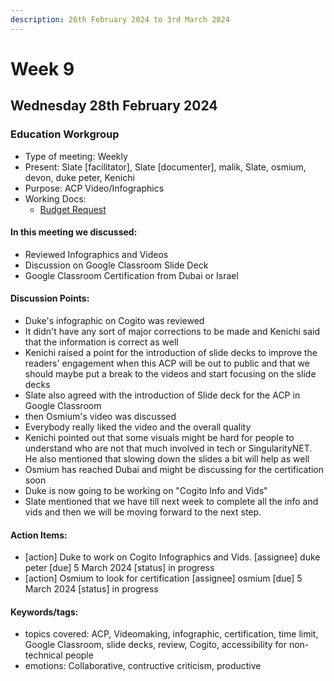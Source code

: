 ```yaml
---
description: 26th February 2024 to 3rd March 2024
---
```


# Week 9

## Wednesday 28th February 2024

### Education Workgroup

- Type of meeting: Weekly
- Present: Slate [facilitator], Slate [documenter], malik, Slate, osmium, devon, duke peter, Kenichi
- Purpose: ACP Video/Infographics
- Working Docs:
  - [Budget Request ](https://docs.google.com/spreadsheets/d/1Hnj3syHlwtunfqIJjm45ak9E3ki8DmZ7RObD2wEn-Lg/edit?usp=sharing)

#### In this meeting we discussed:
- Reviewed Infographics and Videos 
- Discussion on Google Classroom Slide Deck
- Google Classroom Certification from Dubai or Israel 

#### Discussion Points:
- Duke's infographic on Cogito was reviewed 
- It didn't have any sort of major corrections to be made and Kenichi said that the information is correct as well 
- Kenichi raised a point for the introduction of slide decks to improve the readers' engagement when this ACP will be out to public and that we should maybe put a break to the videos and start focusing on the slide decks 
- Slate also agreed with the introduction of Slide deck for the ACP in Google Classroom
- then Osmium's video was discussed 
- Everybody really liked the video and the overall quality 
- Kenichi pointed out that some visuals might be hard for people to understand who are not that much involved in tech or SingularityNET. He also mentioned that slowing down the slides a bit will help as well 
- Osmium has reached Dubai and might be discussing for the certification soon
- Duke is now going to be working on "Cogito Info and Vids"
- Slate mentioned that we have till next week to complete all the info and vids and then we will be moving forward to the next step.

#### Action Items:
- [action] Duke to work on Cogito Infographics and Vids. [assignee] duke peter [due] 5 March 2024 [status] in progress
- [action] Osmium to look for certification [assignee] osmium [due] 5 March 2024 [status] in progress

#### Keywords/tags:
- topics covered: ACP, Videomaking, infographic, certification, time limit, Google Classroom, slide decks, review, Cogito, accessibility for non-technical people
- emotions: Collaborative, contructive criticism, productive